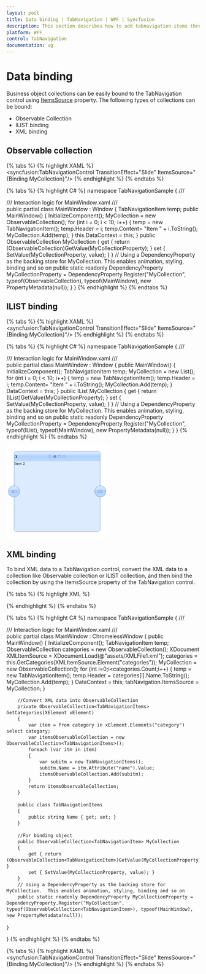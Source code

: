 ```yaml
---
layout: post
title: Data binding | TabNavigation | WPF | Syncfusion
description: This section describes how to add tabnavigation items through items source in tab navigation control.
platform: WPF
control: TabNavigation
documentation: ug
---
```


# Data binding

Business object collections can be easily bound to the TabNavigation control using [ItemsSource](https://docs.microsoft.com/en-us/dotnet/api/system.windows.controls.itemscontrol.itemssourceproperty?view=netframework-4.7.2) property. The following types of collections can be bound:

* Observable Collection 
* ILIST binding 
* XML binding 

## Observable collection 

{% tabs %}
{% highlight XAML %}
<syncfusion:TabNavigationControl TransitionEffect="Slide" ItemsSource="{Binding MyCollection}"/>
{% endhighlight %}
{% endtabs %}

{% tabs %}
{% highlight C# %}
namespace TabNavigationSample
{
    /// <summary>
    /// Interaction logic for MainWindow.xaml
    /// </summary>
    public partial class MainWindow : Window
    { 
		TabNavigationItem temp;
        public MainWindow()
        {
            InitializeComponent();
			MyCollection = new ObservableCollection<TabNavigationItem>();
			for (int i = 0; i < 10; i++)
			{
				temp = new TabNavigationItem();
				temp.Header = i;
				temp.Content= "Item " + i.ToString();
				MyCollection.Add(temp);
			}
			this.DataContext = this;
		}
		public ObservableCollection<TabNavigationItem> MyCollection 
		{
			get { return (ObservableCollection<TabNavigationItem>)GetValue(MyCollectionProperty); }
			set { SetValue(MyCollectionProperty, value); }
	    }
		// Using a DependencyProperty as the backing store for MyCollection.  This enables animation, styling, binding and so on
		public static readonly DependencyProperty MyCollectionProperty = DependencyProperty.Register("MyCollection", typeof(ObservableCollection<TabNavigationItem>), typeof(MainWindow), new PropertyMetadata(null));
	}
}
{% endhighlight %}
{% endtabs %}

## ILIST binding

{% tabs %}
{% highlight XAML %}
<syncfusion:TabNavigationControl TransitionEffect="Slide" ItemsSource="{Binding MyCollection}"/>
{% endhighlight %}
{% endtabs %}

{% tabs %}
{% highlight C#  %}
namespace TabNavigationSample
{
    /// <summary>
    /// Interaction logic for MainWindow.xaml
    /// </summary>
    public partial class MainWindow : Window
    { 
        public MainWindow()
        {
            InitializeComponent();
			TabNavigationItem temp;
			MyCollection = new List<TabNavigationItem>();
			for (int i = 0; i < 10; i++)
			{
				temp = new TabNavigationItem();
				temp.Header = i;
				temp.Content= "Item " + i.ToString();
				MyCollection.Add(temp);
			}
			DataContext = this;
		}
		public IList<TabNavigationItem> MyCollection
		{
			get { return (IList<TabNavigationItem>)GetValue(MyCollectionProperty); }
			set { SetValue(MyCollectionProperty, value); }
		}
		// Using a DependencyProperty as the backing store for MyCollection.  This enables animation, styling, binding and so on
		public static readonly DependencyProperty MyCollectionProperty =
		DependencyProperty.Register("MyCollection", typeof(IList<TabNavigationItem>), typeof(MainWindow), new PropertyMetadata(null));
	}
}
{% endhighlight %}
{% endtabs %}

![wpf tabnavigation control supports data binding](Data-binding_images/Adding-items-through-Items-Source_img1.png)

## XML binding 

To bind XML data to a TabNavigation control, convert the XML data to a collection like Observable collection or ILIST collection, and then bind the collection by using the ItemsSource property of the TabNavigation control.

{% tabs %}
{% highlight XML %}
<?xml version="1.0" encoding="utf-8" ?>
<categories>
  <category name="Syncfusion"/>
  <category name="WPF"/>
  <category name="TabNavigationControl"/>
</categories>
{% endhighlight %}
{% endtabs %}

{% tabs %}
{% highlight C# %}
namespace TabNavigationSample
{
	/// <summary>
	/// Interaction logic for MainWindow.xaml
	/// </summary>
	public partial class MainWindow : ChromelessWindow
	{
		public MainWindow()
		{
			InitializeComponent();
			TabNavigationItem temp;
			ObservableCollection<TabNavigationItems> categories = new ObservableCollection<TabNavigationItems>();
			XDocument XMLItemSource = XDocument.Load(@"assets/XMLFile1.xml");
			categories = this.GetCategories(XMLItemSource.Element("categories"));
			MyCollection = new ObservableCollection<TabNavigationItem>();
			for (int i=0;i<categories.Count;i++)
			{
				temp = new TabNavigationItem();
				temp.Header = categories[i].Name.ToString();
				MyCollection.Add(temp);
			}
			DataContext = this;
			tabNavigation.ItemsSource = MyCollection;
		}

		//Convert XML data into ObservableCollection
		private ObservableCollection<TabNavigationItems> GetCategories(XElement xElement)
		{
			var item = from category in xElement.Elements("category")  select category;
			var itemsObservableCollection = new ObservableCollection<TabNavigationItems>();
			foreach (var itm in item)
			{
				var subitm = new TabNavigationItems();
				subitm.Name = itm.Attribute("name").Value;
				itemsObservableCollection.Add(subitm);
			}
			return itemsObservableCollection;
		}

		public class TabNavigationItems
		{
			public string Name { get; set; }
		}
        
		//For binding object
		public ObservableCollection<TabNavigationItem> MyCollection
		{
			get { return (ObservableCollection<TabNavigationItem>)GetValue(MyCollectionProperty); }
			set { SetValue(MyCollectionProperty, value); }
		}
		// Using a DependencyProperty as the backing store for MyCollection.  This enables animation, styling, binding and so on
		public static readonly DependencyProperty MyCollectionProperty = DependencyProperty.Register("MyCollection", typeof(ObservableCollection<TabNavigationItem>), typeof(MainWindow), new PropertyMetadata(null));

	}

}
{% endhighlight %}
{% endtabs %}

{% tabs %}
{% highlight XAML %}
<syncfusion:TabNavigationControl TransitionEffect="Slide" ItemsSource="{Binding MyCollection}"/>
{% endhighlight %}
{% endtabs %}



